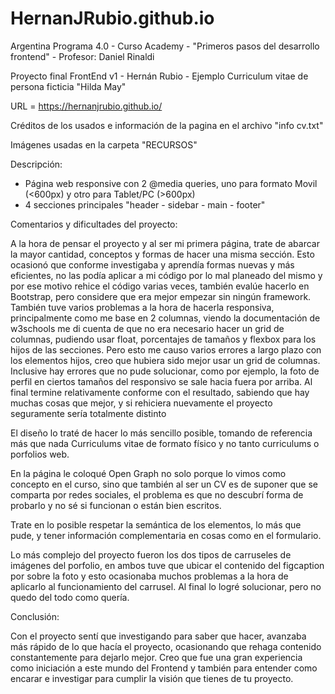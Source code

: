 # HernanJRubio.github.io

Argentina Programa 4.0 - Curso Academy - "Primeros pasos del desarrollo frontend" - Profesor: Daniel Rinaldi

Proyecto final FrontEnd v1 - Hernán Rubio - Ejemplo Curriculum vitae de persona ficticia "Hilda May"

URL = https://hernanjrubio.github.io/

Créditos de los usados e información de la pagina en el archivo "info cv.txt"

Imágenes usadas en la carpeta "RECURSOS"

Descripción:

* Página web responsive con 2 @media queries, uno para formato Movil (<600px) y otro para Tablet/PC (>600px)
* 4 secciones principales "header - sidebar - main - footer"


Comentarios y dificultades del proyecto:

A la hora de pensar el proyecto y al ser mi primera página, trate de abarcar la mayor cantidad, conceptos y formas de hacer una misma sección.
Esto ocasionó que conforme investigaba y aprendía formas nuevas y más eficientes, no las podía aplicar a mi código por lo mal planeado del mismo y por ese motivo rehice el código varias veces, también evalúe hacerlo en Bootstrap, pero considere que era mejor empezar sin ningún framework.
También tuve varios problemas a la hora de hacerla responsiva, principalmente como me base en 2 columnas, viendo la documentación de w3schools me di cuenta de que no era necesario hacer un grid de columnas, pudiendo usar float, porcentajes de tamaños y flexbox para los hijos de las secciones. Pero esto me causo varios errores a largo plazo con los elementos hijos, creo que hubiera sido mejor usar un grid de columnas.
Inclusive hay errores que no pude solucionar, como por ejemplo, la foto de perfil en ciertos tamaños del responsivo se sale hacia fuera por arriba.
Al final termine relativamente conforme con el resultado, sabiendo que hay muchas cosas que mejor, y si rehiciera nuevamente el proyecto seguramente sería totalmente distinto

El diseño lo traté de hacer lo más sencillo posible, tomando de referencia más que nada Curriculums vitae de formato físico y no tanto curriculums o porfolios web.

En la página le coloqué Open Graph no solo porque lo vimos como concepto en el curso, sino que también al ser un CV es de suponer que se comparta por redes sociales, el problema es que no descubrí forma de probarlo y no sé si funcionan o están bien escritos.

Trate en lo posible respetar la semántica de los elementos, lo más que pude, y tener información complementaria en cosas como en el formulario.

Lo más complejo del proyecto fueron los dos tipos de carruseles de imágenes del porfolio, en ambos tuve que ubicar el contenido del figcaption por sobre la foto y esto ocasionaba muchos problemas a la hora de aplicarlo al funcionamiento del carrusel.
Al final lo logré solucionar, pero no quedo del todo como quería.


Conclusión: 

Con el proyecto sentí que investigando para saber que hacer,  avanzaba más rápido de lo que hacía el proyecto, ocasionando que rehaga contenido constantemente para dejarlo mejor. Creo que fue una gran experiencia como iniciación a este mundo del Frontend y también para entender como encarar e investigar para cumplir la visión que tienes de tu proyecto.






